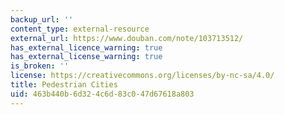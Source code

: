 ```yaml
---
backup_url: ''
content_type: external-resource
external_url: https://www.douban.com/note/103713512/
has_external_licence_warning: true
has_external_license_warning: true
is_broken: ''
license: https://creativecommons.org/licenses/by-nc-sa/4.0/
title: Pedestrian Cities
uid: 463b440b-6d32-4c6d-83c0-47d67618a803
---
```

